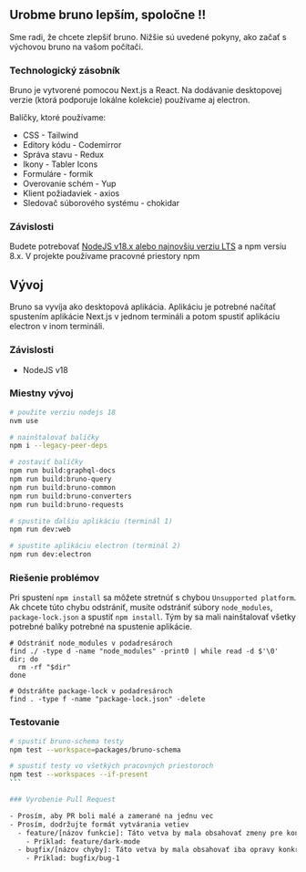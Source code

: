 ## Urobme bruno lepším, spoločne !!

Sme radi, že chcete zlepšiť bruno. Nižšie sú uvedené pokyny, ako začať s výchovou bruno na vašom počítači.

### Technologický zásobník

Bruno je vytvorené pomocou Next.js a React. Na dodávanie desktopovej verzie (ktorá podporuje lokálne kolekcie) používame aj electron.

Balíčky, ktoré používame:

- CSS - Tailwind
- Editory kódu - Codemirror
- Správa stavu - Redux
- Ikony - Tabler Icons
- Formuláre - formik
- Overovanie schém - Yup
- Klient požiadaviek - axios
- Sledovač súborového systému - chokidar

### Závislosti

Budete potrebovať [NodeJS v18.x alebo najnovšiu verziu LTS](https://nodejs.org/en/) a npm versiu 8.x. V projekte používame pracovné priestory npm

## Vývoj

Bruno sa vyvíja ako desktopová aplikácia. Aplikáciu je potrebné načítať spustením aplikácie Next.js v jednom termináli a potom spustiť aplikáciu electron v inom termináli.

### Závislosti

- NodeJS v18

### Miestny vývoj

```bash
# použite verziu nodejs 18
nvm use

# nainštalovať balíčky
npm i --legacy-peer-deps

# zostaviť balíčky
npm run build:graphql-docs
npm run build:bruno-query
npm run build:bruno-common
npm run build:bruno-converters
npm run build:bruno-requests

# spustite ďalšiu aplikáciu (terminál 1)
npm run dev:web

# spustite aplikáciu electron (terminál 2)
npm run dev:electron
```

### Riešenie problémov

Pri spustení `npm install` sa môžete stretnúť s chybou `Unsupported platform`. Ak chcete túto chybu odstrániť, musíte odstrániť súbory `node_modules`, `package-lock.json` a spustiť `npm install`. Tým by sa mali nainštalovať všetky potrebné balíky potrebné na spustenie aplikácie.

```shell
# Odstrániť node_modules v podadresároch
find ./ -type d -name "node_modules" -print0 | while read -d $'\0' dir; do
  rm -rf "$dir"
done

# Odstráňte package-lock v podadresároch
find . -type f -name "package-lock.json" -delete
```

### Testovanie

````bash
# spustiť bruno-schema testy
npm test --workspace=packages/bruno-schema

# spustiť testy vo všetkých pracovných priestoroch
npm test --workspaces --if-present
```

### Vyrobenie Pull Request

- Prosím, aby PR boli malé a zamerané na jednu vec
- Prosím, dodržujte formát vytvárania vetiev
  - feature/[názov funkcie]: Táto vetva by mala obsahovať zmeny pre konkrétnu funkciu
    - Príklad: feature/dark-mode
  - bugfix/[názov chyby]: Táto vetva by mala obsahovať iba opravy konkrétnej chyby
    - Príklad: bugfix/bug-1
